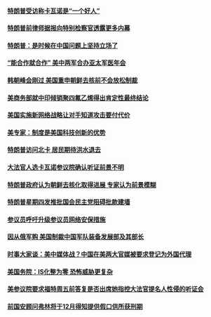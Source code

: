 #### [特朗普受访称卡瓦诺是“一个好人”](../pages/zg_yre_rvq/4581351.md) 

#### [特朗普前律师据报向特别检察官透露更多内幕](../pages/zg_yre_rvq/4581338.md) 

#### [特朗普：是时候在中国问题上坚持立场了](../pages/zg_yre_rvq/4581294.md) 

#### [“能合作就合作” 美中两军合办亚太军医年会](../pages/zg_yre_rvq/4581137.md) 

#### [韩朝峰会刚过 美国重申朝鲜去核前不会放松制裁](../pages/zg_yre_rvq/4581104.md) 

#### [美商务部就中印倾销聚四氟乙烯得出肯定性最终结论](../pages/zg_yre_rvq/4581088.md) 

#### [美国实施新网络战略让对手知道攻击要付代价](../pages/zg_yre_rvq/4581070.md) 

#### [美专家：制度是美国科技创新的优势](../pages/zg_yre_rvq/4580596.md) 

#### [特朗普访问北卡 居民期待洪水退去](../pages/zg_yre_rvq/4580365.md) 

#### [大法官人选卡瓦诺参议院确认听证前景不明](../pages/zg_yre_rvq/4580260.md) 

#### [特朗普政府认为朝鲜去核化取得进展 专家认为前景模糊](../pages/zg_yre_rvq/4580253.md) 

#### [特朗普星期四发推批国会民主党阻碍批款建墙](../pages/zg_yre_rvq/4580210.md) 

#### [参议员呼吁升级参议员网络安保措施](../pages/zg_yre_rvq/4580205.md) 

#### [因从俄军购 美国制裁中国军队装备发展部及其部长](../pages/zg_yre_rvq/4580190.md) 

#### [时事大家谈：美中媒体战？中国在美两大官媒被要求登记为外国代理](../pages/zg_yre_rvq/4580022.md) 

#### [美国务院：IS化整为零 恐怖威胁更复杂](../pages/zg_yre_rvq/4579818.md) 

#### [美参议院要求福特周五前答复是否出席她指控大法官提名人性侵的听证会](../pages/zg_yre_rvq/4579728.md) 

#### [前国安顾问弗林将于12月得知提供假口供所获刑期](../pages/zg_yre_rvq/4579691.md) 

